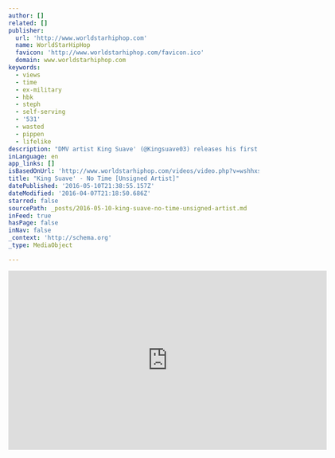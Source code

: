 ```yaml
---
author: []
related: []
publisher:
  url: 'http://www.worldstarhiphop.com'
  name: WorldStarHipHop
  favicon: 'http://www.worldstarhiphop.com/favicon.ico'
  domain: www.worldstarhiphop.com
keywords:
  - views
  - time
  - ex-military
  - hbk
  - steph
  - self-serving
  - '531'
  - wasted
  - pippen
  - lifelike
description: "DMV artist King Suave' (@Kingsuave03) releases his first visual from his HBK EP entitled No Time Directed By: Chastity Corset Films"
inLanguage: en
app_links: []
isBasedOnUrl: 'http://www.worldstarhiphop.com/videos/video.php?v=wshhxsEnaw3buE8O4226'
title: "King Suave' - No Time [Unsigned Artist]"
datePublished: '2016-05-10T21:38:55.157Z'
dateModified: '2016-04-07T21:18:50.686Z'
starred: false
sourcePath: _posts/2016-05-10-king-suave-no-time-unsigned-artist.md
inFeed: true
hasPage: false
inNav: false
_context: 'http://schema.org'
_type: MediaObject

---
```

<iframe src="http://cdn.embedly.com/widgets/media.html?src=http%3A%2F%2Fwww.worldstarhiphop.com%2Fvideos%2Fe%2F16711680%2FwshhxsEnaw3buE8O4226&amp;url=http%3A%2F%2Fwww.worldstarhiphop.com%2Fvideos%2Fvideo.php%3Fv%3DwshhxsEnaw3buE8O4226&amp;image=http%3A%2F%2Fhw-static.worldstarhiphop.com%2Fu%2Fpic%2F2016%2F02%2FsYOEgu4pB5Gr.jpg&amp;key=b7d04c9b404c499eba89ee7072e1c4f7&amp;type=application%2Fx-shockwave-flash&amp;schema=worldstarhiphop" width="640" height="360" scrolling="no" frameborder="0" allowfullscreen="allowfullscreen" style=""></iframe>